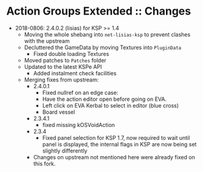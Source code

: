 # Action Groups Extended :: Changes

* 2018-0806: 2.4.0.2 (lisias) for KSP >= 1.4
	+ Moving the whole shebang into `net-lisias-ksp` to prevent clashes with the upstream
	+ Decluttered the GameData by moving Textures into `PluginData`
		- Fixed double loading Textures
	+ Moved patches to `Patches` folder
	+ Updated to the latest KSPe API
		+ Added instalment check facilities 
	+ Merging fixes from upstream:
		- 2.4.0.1
			- Fixed nullref on an edge case:
			- Have the action editor open before going on EVA.
			- Left click on EVA Kerbal to select in editor (blue cross)
			- Board vessel
		- 2.3.4.1
			- fixed missing kOSVoidAction
		- 2.3.4
			- Fixed panel selection for KSP 1.7, now required to wait until panel is displayed, the internal flags in KSP are now being set slightly differently
		- Changes on upstream not mentioned here were already fixed on this fork.
